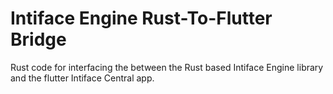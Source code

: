 # Intiface Engine Rust-To-Flutter Bridge

Rust code for interfacing the between the Rust based Intiface Engine library and the flutter Intiface Central app.